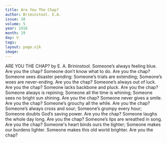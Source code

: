 ```yaml
---
title: Are You The Chap?
author: Briminstool. E.A.
issue: 10
volume: 5
year: 1916
month: 19
day: V
tags:
layout: page.njk
image:
---
```

ARE YOU THE CHAP?    by E. A. Brininstool.       Someone’s always feeling blue.    Are you the chap?    Someone don’t know what to do.    Are you the chap?    Someone sees disaster pending:    Someone’s trials are extending;    Someone’s woes are never-ending.    Are you the chap?       Someone’s always out of luck.    Are you the chap?    Someone lacks backbone and pluck.    Are you the chap?    Someone always is repining;    Someone all the time is whining;    Someone sees no bright sun shining.    Are you the chap?       Someone never gives a smile.    Are you the chap?    Someone’s grouchy all the while.    Are you the chap?    Someone’s always cross and sour;    Someone’s grumpy every hour;    Someone doubts God’s saving power.    Are you the chap?       Someone laughs the whole day long.    Are you the chap?    Someone’s lips are wreathed in song.    Are you the chap?    Someone's heart binds ours the tighter;    Someone makes our burdens lighter.    Someone makes this old world brighter.    Are you the chap?    

